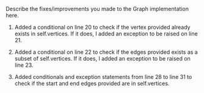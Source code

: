 Describe the fixes/improvements you made to the Graph implementation here.

1. Added a conditional on line 20 to check if the vertex provided already exists in self.vertices. If it does, I added an exception to be raised on line 21. 

2. Added a conditional on line 22 to check if the edges provided exists as a subset of self.vertices. If it does, I added an exception to be raised on line 23. 

3. Added conditionals and exception statements from line 28 to line 31 to check if the start and end edges provided are in self.vertices. 

